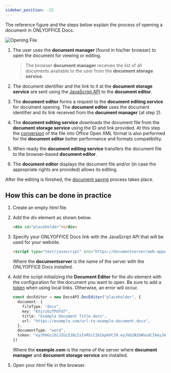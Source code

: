 ```yaml
---
sidebar_position: -22
---
```


The reference figure and the steps below explain the process of opening a document in ONLYOFFICE Docs.

![Opening File](/assets/images/editor/opening.svg)

1. The user uses the **document manager** (found in his/her browser) to open the document for viewing or editing.

   > The browser **document manager** receives the list of all documents available to the user from the **document storage service**.

2. The document identifier and the link to it at the **document storage service** are sent using the [JavaScript API](../basic-concepts.md) to the **document editor**.

3. The **document editor** forms a request to the **document editing service** for document opening. The **document editor** uses the document identifier and its link received from the **document manager** (at step 2).

4. The **document editing service** downloads the document file from the **document storage service** using the ID and link provided. At this step the [conversion](./converting-and-downloading-file.md) of the file into Office Open XML format is also performed for the **document editor** better performance and formats compatibility.

5. When ready the **document editing service** transfers the document file to the browser-based **document editor**.

6. The **document editor** displays the document file and/or (in case the appropriate rights are provided) allows its editing.

After the editing is finished, the [document saving](./saving-file.md) process takes place.

## How this can be done in practice

1. Create an empty *html* file.

2. Add the *div* element as shown below.

   ``` html
   <div id="placeholder"></div>
   ```

3. Specify your ONLYOFFICE Docs link with the JavaScript API that will be used for your website.

   ``` html
   <script type="text/javascript" src="https://documentserver/web-apps/apps/api/documents/api.js"></script>
   ```

   Where the **documentserver** is the name of the server with the ONLYOFFICE Docs installed.

4. Add the script initializing the **Document Editor** for the *div* element with the configuration for the document you want to open. Be sure to add a [token](./Security.md) when using local links. Otherwise, an error will occur.

   ``` ts
   const docEditor = new DocsAPI.DocEditor("placeholder", {
     document: {
       fileType: "docx",
       key: "Khirz6zTPdfd7",
       title: "Example Document Title.docx",
       url: "https://example.com/url-to-example-document.docx",
     },
     documentType: "word",
     token: "eyJhbGciOiJIUzI1NiIsInR5cCI6IkpXVCJ9.eyJkb2N1bWVudCI6eyJmaWxlVHlwZSI6ImRvY3giLCJrZXkiOiJLaGlyejZ6VFBkZmQ3IiwidGl0bGUiOiJFeGFtcGxlIERvY3VtZW50IFRpdGxlLmRvY3giLCJ1cmwiOiJodHRwczovL2V4YW1wbGUuY29tL3VybC10by1leGFtcGxlLWRvY3VtZW50LmRvY3gifSwiZG9jdW1lbnRUeXBlIjoid29yZCJ9.7IpEJxdOvBQ0kJ8l6ZegIV4tX5vsPbZZCDDVmcFROXc",
   })
   ```
   Where the **example.com** is the name of the server where **document manager** and **document storage service** are installed.

5. Open your *html* file in the browser.
